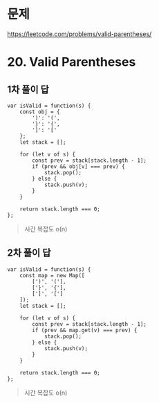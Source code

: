 # 문제
https://leetcode.com/problems/valid-parentheses/

# 20. Valid Parentheses

## 1차 풀이 답
```
var isValid = function(s) {
    const obj = {
        ')': '(',
        '}': '{',
        ']': '['
    };
    let stack = [];
    
    for (let v of s) {
        const prev = stack[stack.length - 1];
        if (prev && obj[v] === prev) {
            stack.pop();
        } else {
            stack.push(v);
        }
    }
    
    return stack.length === 0;  
};
```
> 시간 복잡도 o(n)

## 2차 풀이 답
```
var isValid = function(s) {
    const map = new Map([
        [')', '('],
        ['}', '{'],
        [']', '[']
    ]);
    let stack = [];
    
    for (let v of s) {
        const prev = stack[stack.length - 1];
        if (prev && map.get(v) === prev) {
            stack.pop();
        } else {
            stack.push(v);
        }
    }
    
    return stack.length === 0;
};
```
> 시간 복잡도 o(n)

